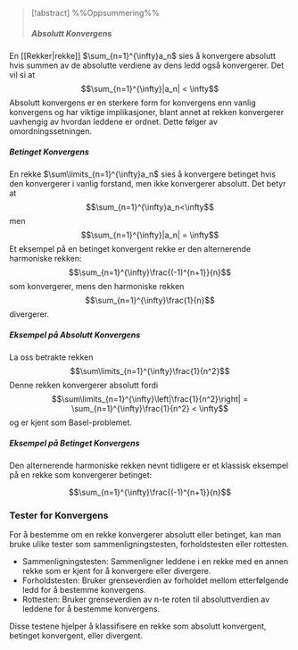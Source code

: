 
> [!abstract] %%Oppsummering%%
> ##### Absolutt Konvergens
En [[Rekker|rekke]] $\sum_{n=1}^{\infty}a_n$ sies å konvergere absolutt hvis summen av de absolutte verdiene av dens ledd også konvergerer. Det vil si at
$$\sum_{n=1}^{\infty}|a_n| < \infty$$
Absolutt konvergens er en sterkere form for konvergens enn vanlig konvergens og har viktige implikasjoner, blant annet at rekken konvergerer uavhengig av hvordan leddene er ordnet. Dette følger av omordningssetningen.
##### Betinget Konvergens
En rekke $\sum\limits_{n=1}^{\infty}a_n$ sies å konvergere betinget hvis den konvergerer i vanlig forstand, men ikke konvergerer absolutt. Det betyr at $$\sum_{n=1}^{\infty}a_n<\infty$$ men
$$\sum_{n=1}^{\infty}|a_n| = \infty$$
Et eksempel på en betinget konvergent rekke er den alternerende harmoniske rekken:
$$\sum_{n=1}^{\infty}\frac{(-1)^{n+1}}{n}$$
som konvergerer, mens den harmoniske rekken
$$\sum_{n=1}^{\infty}\frac{1}{n}$$
divergerer.
##### Eksempel på Absolutt Konvergens
La oss betrakte rekken
$$\sum\limits_{n=1}^{\infty}\frac{1}{n^2}$$
Denne rekken konvergerer absolutt fordi
$$\sum\limits_{n=1}^{\infty}\left|\frac{1}{n^2}\right| = \sum_{n=1}^{\infty}\frac{1}{n^2} < \infty$$
og er kjent som Basel-problemet.
##### Eksempel på Betinget Konvergens
Den alternerende harmoniske rekken nevnt tidligere er et klassisk eksempel på en rekke som konvergerer betinget:

$$\sum_{n=1}^{\infty}\frac{(-1)^{n+1}}{n}$$

### Tester for Konvergens
For å bestemme om en rekke konvergerer absolutt eller betinget, kan man bruke ulike tester som sammenligningstesten, forholdstesten eller rottesten.

- Sammenligningstesten: Sammenligner leddene i en rekke med en annen rekke som er kjent for å konvergere eller divergere.
- Forholdstesten: Bruker grenseverdien av forholdet mellom etterfølgende ledd for å bestemme konvergens.
- Rottesten: Bruker grenseverdien av n-te roten til absoluttverdien av leddene for å bestemme konvergens.

Disse testene hjelper å klassifisere en rekke som absolutt konvergent, betinget konvergent, eller divergent.
